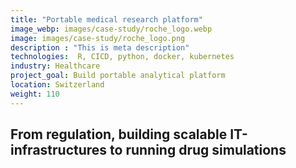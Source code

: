```yaml
---
title: "Portable medical research platform"
image_webp: images/case-study/roche_logo.webp
image: images/case-study/roche_logo.png
description : "This is meta description"
technologies:  R, CICD, python, docker, kubernetes
industry: Healthcare
project_goal: Build portable analytical platform 
location: Switzerland
weight: 110
---
```



## From regulation, building scalable IT-infrastructures to running drug simulations

